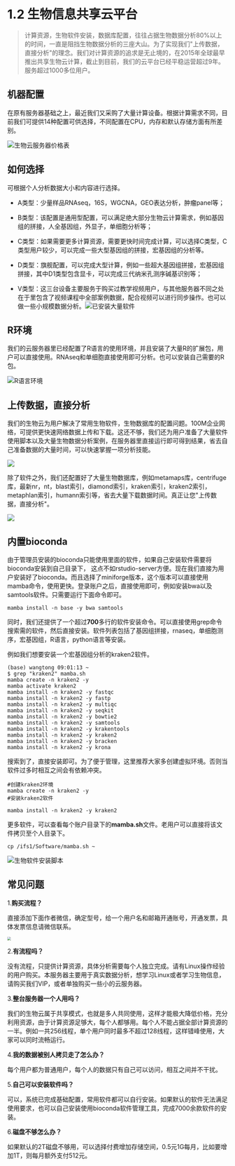 # 1.2 生物信息共享云平台

> 计算资源，生物软件安装，数据库配置，往往占据生物数据分析80%以上的时间，一直是阻挡生物数据分析的三座大山。为了实现我们"上传数据，直接分析"的理念。我们对计算资源的追求是无止境的，在2015年全球最早推出共享生物云计算，截止到目前，我们的云平台已经平稳运营超过9年。服务超过1000多位用户。

## 机器配置

在原有服务器基础之上，最近我们又采购了大量计算设备。根据计算需求不同，目前我们可提供14种配置可供选择，不同配置在CPU，内存和默认存储方面有所差别。

![生物云服务器价格表](./images/biocloud.png)

##  如何选择

可根据个人分析数据大小和内容进行选择。

- A类型：少量样品RNAseq，16S，WGCNA，GEO表达分析，肿瘤panel等；

- B类型：该配置是通用型配置，可以满足绝大部分生物云计算需求，例如基因组的拼接，人全基因组，外显子，单细胞分析等；
- C类型：如果需要更多计算资源，需要更快时间完成计算，可以选择C类型，C类型用户较少，可以完成一些大型基因组的拼接，宏基因组的分析等。
- D类型：旗舰配置，可以完成大型计算，例如一些超大基因组拼接，宏基因组拼接，其中D1类型包含显卡，可以完成三代纳米孔测序碱基识别等；
- V类型：这三台设备主要服务于购买过教学视频用户，与其他服务器不同之处在于里包含了视频课程中全部案例数据，配合视频可以进行同步操作。也可以做一些小规模数据分析。![已安装大量软件](./images/biocloud2.jpg)



## R环境

我们的云服务器里已经配置了R语言的使用环境，并且安装了大量R的扩展包，用户可以直接使用。RNAseq和单细胞直接使用即可分析。也可以安装自己需要的R包。

![R语言环境](./a2.assets/r2.7.png)



## 上传数据，直接分析

我们的生物云为用户解决了常用生物软件，生物数据库的配置问题。100M企业网络，可提供更快速网络数据上传和下载。这还不够，我们还为用户准备了大量软件使用脚本以及大量生物数据分析案例，在服务器里直接运行即可得到结果，省去自己准备数据的大量时间，可以快速掌握一项分析技能。

![](./images/biosoft.png)

除了软件之外，我们还配置好了大量生物数据库，例如metamaps库，centrifuge库，最新nr，nt，blast索引，diamond索引，kraken索引，kraken2索引，metaphlan索引，humann索引等，省去大量下载数据时间。真正让您"上传数据，直接分析"。

![](./images/database.png)




## 内置bioconda

由于管理员安装的bioconda只能使用里面的软件，如果自己安装软件需要将bioconda安装到自己目录下， 这点不如rstudio-server方便。现在我们直接为用户安装好了bioconda。而且选择了miniforge版本，这个版本可以直接使用mamba命令，使用更快。登录账户之后，直接使用即可，例如安装bwa以及samtools软件。只需要运行下面命令即可。

```         
mamba install -n base -y bwa samtools
```

同时，我们还提供了一个超过**700**多行的软件安装命令。可以直接使用grep命令搜索需的软件，然后直接安装。软件列表包括了基因组拼接，rnaseq，单细胞测序，宏基因组，R语言，python语言等安装。

例如我们想要安装一个宏基因组分析的kraken2软件。

```         
(base) wangtong 09:01:13 ~
$ grep "kraken2" mamba.sh 
mamba create -n kraken2 -y
mamba activate kraken2
mamba install -n kraken2 -y fastqc 
mamba install -n kraken2 -y fastp
mamba install -n kraken2 -y multiqc
mamba install -n kraken2 -y seqkit
mamba install -n kraken2 -y bowtie2 
mamba install -n kraken2 -y samtools
mamba install -n kraken2 -y krakentools
mamba install -n kraken2 -y kraken2
mamba install -n kraken2 -y bracken 
mamba install -n kraken2 -y krona
```

搜索到了，直接安装即可。为了便于管理，这里推荐大家多创建虚拟环境。否则当软件过多时相互之间会有依赖冲突。

```         
#创建kraken2环境
mamba create -n kraken2 -y
#安装kraken2软件

mamba install -n kraken2 -y kraken2
```

更多软件，可以查看每个账户目录下的**mamba.sh**文件。老用户可以直接将该文件拷贝至个人目录下。

```         
cp /ifs1/Software/mamba.sh ~
```

![生物软件安装脚本](images/biocloud4.png)


## 常见问题

1.**购买流程？**

直接添加下面作者微信，确定型号，给一个用户名和邮箱开通账号，开通发票，具体发票信息请微信联系。

<img src="./images/weixin.jpg" style="zoom:50%;" />

2.**有流程吗？**

没有流程，只提供计算资源，具体分析需要每个人独立完成。请有Linux操作经验的用户购买。本服务器主要用于真实数据分析，想学习Linux或者学习生物信息，请购买我们VIP，或者单独购买一些小的云服务器。

3.**整台服务器一个人用吗？**

我们的生物云属于共享模式，也就是多人共同使用，这样才能极大降低价格，充分利用资源，由于计算资源足够大，每个人都够用。每个人不能占据全部计算资源的一半。例如一共256线程，单个用户同时最多不超过128线程，这样错峰使用，大家可以同时流畅运行。

4.**我的数据被别人拷贝走了怎么办？**

每个用户都为普通用户，每个人的数据只有自己可以访问，相互之间并不干扰。

5.**自己可以安装软件吗？**

可以，系统已完成基础配置，常用软件都可以自行安装。如果默认的软件无法满足使用要求，也可以自己安装使用bioconda软件管理工具，完成7000余款软件的安装。

6.**磁盘不够怎么办？**

如果默认的2T磁盘不够用，可以选择付费增加存储空间，0.5元1G每月，比如要增加1T，则每月额外支付512元。
